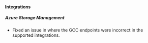 
#### Integrations

##### Azure Storage Management

- Fixed an issue in where the GCC endpoints were incorrect in the supported integrations.
